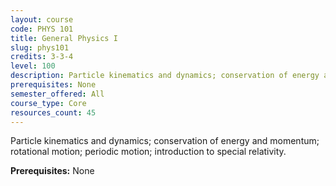 ```yaml
---
layout: course
code: PHYS 101
title: General Physics I
slug: phys101
credits: 3-3-4
level: 100
description: Particle kinematics and dynamics; conservation of energy and momentum; rotational motion; periodic motion; introduction to special relativity.
prerequisites: None
semester_offered: All
course_type: Core
resources_count: 45
---
```


Particle kinematics and dynamics; conservation of energy and momentum; rotational motion; periodic motion; introduction to special relativity.

**Prerequisites:** None